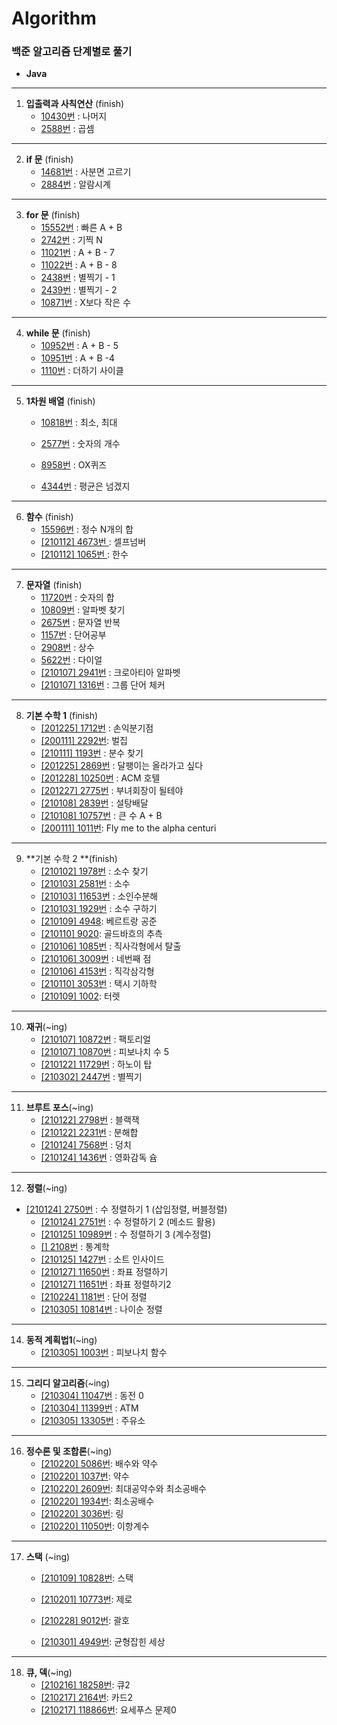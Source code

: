 # Algorithm
### 백준 알고리즘 단계별로 풀기
* **Java**


- - - -
1. **입출력과 사칙연산** (finish)
	* [10430번](https://github.com/eastheat10/algorithm/blob/master/src/algo/stage1/A10430.java) : 나머지
	* [2588번](https://github.com/eastheat10/algorithm/blob/master/src/algo/stage1/A2588.java) : 곱셈
- - - -
2. **if 문** (finish)
	* [14681번](https://github.com/eastheat10/algorithm/blob/master/src/algo/stage2/A14681.java) :  사분면 고르기
	* [2884번](https://github.com/eastheat10/algorithm/blob/master/src/algo/stage2/A2884.java) : 알람시계
- - - -
3. **for 문**  (finish)
	* [15552번](https://github.com/eastheat10/algorithm/blob/master/src/algo/stage3/A15552.java) : 빠른 A + B
	* [2742번](https://github.com/eastheat10/algorithm/blob/master/src/algo/stage3/A2742.java) : 기찍 N
	* [11021번](https://github.com/eastheat10/algorithm/blob/master/src/algo/stage3/A11021.java) : A + B - 7
	* [11022번](https://github.com/eastheat10/algorithm/blob/master/src/algo/stage3/A11022.java) : A + B - 8
	* [2438번](https://github.com/eastheat10/algorithm/blob/master/src/algo/stage3/A2438.java) : 별찍기 - 1
	* [2439번](https://github.com/eastheat10/algorithm/blob/master/src/algo/stage3/A2439.java) : 별찍기 - 2
	* [10871번](https://github.com/eastheat10/algorithm/blob/master/src/algo/stage3/A10871.java) : X보다 작은 수
- - - -
4. **while 문** (finish)
	* [10952번](https://github.com/eastheat10/algorithm/blob/master/src/algo/stage4/A10952.java) : A + B - 5
	* [10951번](https://github.com/eastheat10/algorithm/blob/master/src/algo/stage4/A10951.java) : A + B -4
	* [1110번](https://github.com/eastheat10/algorithm/blob/master/src/algo/stage4/A1110.java) : 더하기 사이클
- - - -
5. **1차원 배열** (finish)

   * [10818번](https://github.com/eastheat10/algorithm/blob/master/src/algo/stage5/A10818.java) : 최소, 최대

   * [2577번](https://github.com/eastheat10/algorithm/blob/master/src/algo/stage5/A2577.java) : 숫자의 개수

   * [8958번](https://github.com/eastheat10/algorithm/blob/master/src/algo/stage5/A8958.java) : OX퀴즈

   * [4344번](https://github.com/eastheat10/algorithm/blob/master/src/algo/stage5/A4344.java) : 평균은 넘겠지

- - - -
6. **함수** (finish)
	* [15596번](https://github.com/eastheat10/algorithm/blob/master/src/algo/stage6/A15596.java) : 정수 N개의 합
	* [[210112] 4673번 ](https://github.com/eastheat10/algorithm/blob/master/src/algo/stage6/A4673.java): 셀프넘버
	* [[210112] 1065번 ](https://github.com/eastheat10/algorithm/blob/master/src/algo/stage6/A4673.java): 한수
- - - -
7. **문자열** (finish)
	* [11720번](https://github.com/eastheat10/algorithm/blob/master/src/algo/stage7/A11720.java) : 숫자의 합
	* [10809번](https://github.com/eastheat10/algorithm/blob/master/src/algo/stage7/A10809.java) : 알파벳 찾기
	* [2675번](https://github.com/eastheat10/algorithm/blob/master/src/algo/stage7/A2675.java) : 문자열 반복 
	* [1157번](https://github.com/eastheat10/algorithm/blob/master/src/algo/stage7/A1157.java) : 단어공부
	* [2908번](https://github.com/eastheat10/algorithm/blob/master/src/algo/stage7/A2908.java) : 상수
	* [5622번](https://github.com/eastheat10/algorithm/blob/master/src/algo/stage7/A5622.java) : 다이얼
	*  [[210107] 2941번](https://github.com/eastheat10/algorithm/blob/master/src/algo/stage7/A2941.java) : 크로아티아 알파벳
	* [[210107] 1316번](https://github.com/eastheat10/algorithm/blob/master/src/algo/stage7/A1316.java) : 그룹 단어 체커
- - - -
8.  **기본 수학 1** (finish)
	* [[201225] 1712번](https://github.com/eastheat10/algorithm/blob/master/src/algo/stage8/A1712.java) : 손익분기점
	* [[200111] 2292번](https://github.com/eastheat10/algorithm/blob/master/src/algo/stage8/A2292.java): 벌집
	* [[210111] 1193번](https://github.com/eastheat10/algorithm/blob/master/src/algo/stage8/A1193.java) : 분수 찾기
	* [[201225] 2869번](https://github.com/eastheat10/algorithm/blob/master/src/algo/stage8/A2869.java) : 달팽이는 올라가고 싶다
	* [[201228] 10250번](https://github.com/eastheat10/algorithm/blob/master/src/algo/stage8/A10250.java) : ACM 호텔
	* [[201227] 2775번](https://github.com/eastheat10/algorithm/blob/master/src/algo/stage8/A2775.java) : 부녀회장이 될테야
	* [[210108] 2839번](https://github.com/eastheat10/algorithm/blob/master/src/algo/stage8/A2775.java) : 설탕배달
	* [[210108] 10757번](https://github.com/eastheat10/algorithm/blob/master/src/algo/stage8/A10757.java) : 큰 수 A + B 
	* [[200111] 1011번](https://github.com/eastheat10/algorithm/blob/master/src/algo/stage8/A1011.java): Fly me to the alpha centuri
---

9. **기본 수학 2 **(finish)
   * [[210102] 1978번](https://github.com/eastheat10/algorithm/blob/master/src/algo/stage9/A1978.java) : 소수 찾기
   * [[210103] 2581번](https://github.com/eastheat10/algorithm/blob/master/src/algo/stage9/A2581.java) : 소수
   * [[210103] 11653번](https://github.com/eastheat10/algorithm/blob/master/src/algo/stage9/A11653.java) : 소인수분해
   * [[210103] 1929번](https://github.com/eastheat10/algorithm/blob/master/src/algo/stage9/A1929.java) : 소수 구하기
   * [[210109] 4948](https://github.com/eastheat10/algorithm/blob/master/src/algo/stage9/A4948.java): 베르트랑 공준
   * [[210110] 9020](https://github.com/eastheat10/algorithm/blob/master/src/algo/stage9/A9020.java): 골드바흐의 추측
   * [[210106] 1085번](https://github.com/eastheat10/algorithm/blob/master/src/algo/stage9/A1085.java) : 직사각형에서 탈출
   * [[210106] 3009번](https://github.com/eastheat10/algorithm/blob/master/src/algo/stage9/A3009.java) : 네번째 점
   * [[210106] 4153번](https://github.com/eastheat10/algorithm/blob/master/src/algo/stage9/A4153.java) : 직각삼각형
   * [[210110] 3053번](https://github.com/eastheat10/algorithm/blob/master/src/algo/stage9/A3053.java) : 택시 기하학
   * [[210109] 1002](https://github.com/eastheat10/algorithm/blob/master/src/algo/stage9/A1002.java): 터렛

---

10. **재귀**(~ing)
    * [[210107] 10872번](https://github.com/eastheat10/algorithm/blob/master/src/algo/stage10/A10872.java) : 팩토리얼
    * [[210107] 10870번](https://github.com/eastheat10/algorithm/blob/master/src/algo/stage10/A10870.java) : 피보나치 수 5
    * [[210122] 11729번](https://github.com/eastheat10/algorithm/blob/master/src/algo/stage10/A11729.java) : 하노이 탑
    * [[210302] 2447번](https://github.com/eastheat10/algorithm/blob/master/src/algo/stage10/A11729.java) : 별찍기

---

11. **브루트 포스**(~ing)
    * [[210122] 2798번](https://github.com/eastheat10/algorithm/blob/master/src/algo/stage11/A2798.java) : 블랙잭
    * [[210122] 2231번](https://github.com/eastheat10/algorithm/blob/master/src/algo/stage11/A2231.java) : 분해합
    * [[210124] 7568번](https://github.com/eastheat10/algorithm/blob/master/src/algo/stage11/A7568.java) : 덩치
    * [[210124] 1436번](https://github.com/eastheat10/algorithm/blob/master/src/algo/stage11/A1436.java) : 영화감독 슘

---

12. **정렬**(~ing)
* [[210124] 2750번](https://github.com/eastheat10/algorithm/blob/master/src/algo/stage12/A2750.java) : 수 정렬하기 1 (삽입정렬, 버블정렬)
    * [[210124] 2751번](https://github.com/eastheat10/algorithm/blob/master/src/algo/stage12/A2751.java) : 수 정렬하기 2 (메소드 활용)
    * [[210125] 10989번](https://github.com/eastheat10/algorithm/blob/master/src/algo/stage12/A10989.java) : 수 정렬하기 3 (계수정렬)
    * [[] 2108번](https://github.com/eastheat10/algorithm/blob/master/src/algo/stage12/A2108.java) : 통계학
    * [[210125] 1427번](https://github.com/eastheat10/algorithm/blob/master/src/algo/stage12/A1427.java) : 소트 인사이드
    * [[210127] 11650번](https://github.com/eastheat10/algorithm/blob/master/src/algo/stage12/A11650.java) : 좌표 정렬하기
    * [[210127] 11651번](https://github.com/eastheat10/algorithm/blob/master/src/algo/stage12/A11651.java) : 좌표 정렬하기2
    * [[210224] 1181번](https://github.com/eastheat10/algorithm/blob/master/src/algo/stage12/A1181.java) : 단어 정렬
    * [[210305] 10814번](https://github.com/eastheat10/algorithm/blob/master/src/algo/stage12/A10814.java) : 나이순 정렬

---

14. **동적 계획법1**(~ing)
    * [[210305] 1003번](https://github.com/eastheat10/algorithm/blob/master/src/algo/stage14/A1003.java) : 피보나치 함수

---

15. **그리디 알고리즘**(~ing)
    * [[210304] 11047번](https://github.com/eastheat10/algorithm/blob/master/src/algo/stage15/A11047.java) : 동전 0
    * [[210304] 11399번](https://github.com/eastheat10/algorithm/blob/master/src/algo/stage15/A11399.java) : ATM
    * [[210305] 13305번](https://github.com/eastheat10/algorithm/blob/master/src/algo/stage15/A11399.java) : 주유소

---

16. **정수론 및 조합론**(~ing)
    * [[210220] 5086번](https://github.com/eastheat10/algorithm/blob/master/src/algo/stage16/A5086.java): 배수와 약수
    * [[210220] 1037번](https://github.com/eastheat10/algorithm/blob/master/src/algo/stage16/A1037.java): 약수
    * [[210220] 2609번](https://github.com/eastheat10/algorithm/blob/master/src/algo/stage16/A2609.java): 최대공약수와 최소공배수
    * [[210220] 1934번](https://github.com/eastheat10/algorithm/blob/master/src/algo/stage16/A1934.java): 최소공배수
    * [[210220] 3036번](https://github.com/eastheat10/algorithm/blob/master/src/algo/stage16/A3036.java): 링
    * [[210220] 11050번](https://github.com/eastheat10/algorithm/blob/master/src/algo/stage16/A11050.java): 이항계수

---



17. **스택** (~ing)

    * [[210109] 10828번](https://github.com/eastheat10/algorithm/blob/master/src/algo/stage17/A10828.java): 스택
    
    * [[210201] 10773번](https://github.com/eastheat10/algorithm/blob/master/src/algo/stage17/A10773.java): 제로	
    
    * [[210228] 9012번](https://github.com/eastheat10/algorithm/blob/master/src/algo/stage17/A9012.java): 괄호
    
    * [[210301] 4949번](https://github.com/eastheat10/algorithm/blob/master/src/algo/stage17/A4949.java): 균형잡힌 세상



---



18. **큐, 덱**(~ing)
    * [[210216] 18258번](https://github.com/eastheat10/algorithm/blob/master/src/algo/stage18/A18258.java): 큐2
    * [[210217] 2164번](https://github.com/eastheat10/algorithm/blob/master/src/algo/stage18/A18258.java): 카드2
    * [[210217] 118866번](https://github.com/eastheat10/algorithm/blob/master/src/algo/stage18/A118866.java): 요세푸스 문제0